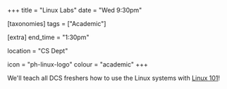 +++
title = "Linux Labs"
date = "Wed 9:30pm"

[taxonomies]
tags = ["Academic"]

[extra]
end_time = "1:30pm"

location = "CS Dept"

icon = "ph-linux-logo"
colour = "academic"
+++

We'll teach all DCS freshers how to use the Linux systems with [Linux 101](@/resources/linux-101/index.md)!
